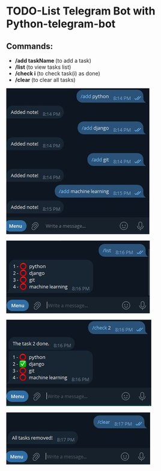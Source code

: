 # TODO-List Telegram Bot with Python-telegram-bot

## Commands:
- <B>/add taskName </B> (to add a task)
- <B>/list </B> (to view tasks list)
- <B>/check i </B> (to check task(i) as done)
- <B>/clear </B> (to clear all tasks)

![](data/add.JPG)
<br>

![](data/list.JPG)
<br>

![](data/check.JPG)
<br>

![](data/clear.JPG)
<br>
